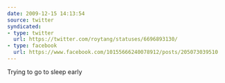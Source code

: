 ```yaml
---
date: 2009-12-15 14:13:54
source: twitter
syndicated:
- type: twitter
  url: https://twitter.com/roytang/statuses/6696893130/
- type: facebook
  url: https://www.facebook.com/10155666240078912/posts/205073039510
---
```


Trying to go to sleep early